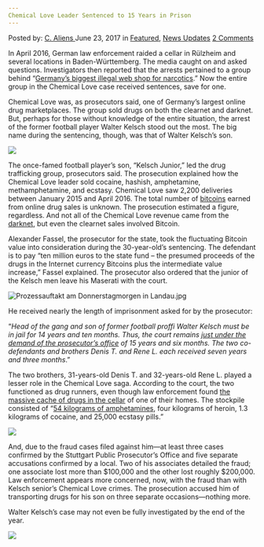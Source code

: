 ```yaml
---
Chemical Love Leader Sentenced to 15 Years in Prison
---
```

<article class="post-listing post-20836 post type-post status-publish format-standard has-post-thumbnail hentry category-deepdot-news category-news-updates tag-1886 tag-chemical tag-leader tag-love tag-prison tag-sentenced tag-years">
    <div class="post-inner">
    <p class="post-meta">
    <span>Posted by: <a href="https://www.deepdotweb.com/author/caliens/" title="">C. Aliens </a></span>
    <span>June 23, 2017</span>
    <span>in <a href="https://www.deepdotweb.com/category/deepdot-news/" rel="category tag">Featured</a>, <a href="https://www.deepdotweb.com/category/news-updates/" rel="category tag">News Updates</a></span>
    <span><a href="https://www.deepdotweb.com/2017/06/23/chemical-love-leader-sentenced-15-years-prison/#comments">2 Comments</a></span>
    </p>
    <div class="clear"></div>
    <div class="entry">
    <p>In April 2016, German law enforcement raided a cellar in Rülzheim and several locations in Baden-Württemberg. The media caught on and asked questions. Investigators then reported that the arrests pertained to a group behind “<a href="https://www.deepdotweb.com/2016/10/21/chemical-love-vendors-formally-charged-drug-trafficking/">Germany&#8217;s biggest illegal web shop for narcotics</a>.” Now the entire group in the Chemical Love case received sentences, save for one.</p>
    <p>Chemical Love was, as prosecutors said, one of Germany’s largest online drug marketplaces. The group sold drugs on both the clearnet and darknet. But, perhaps for those without knowledge of the entire situation, the arrest of the former football player Walter Kelsch stood out the most. The big name during the sentencing, though, was that of Walter Kelsch’s son.</p>
    <p><img class="wp-image-20845 aligncenter" src="https://www.deepdotweb.com/wp-content/uploads/2017/06/word-image-42.png" srcset="https://www.deepdotweb.com/wp-content/uploads/2017/06/word-image-42.png 660w, https://www.deepdotweb.com/wp-content/uploads/2017/06/word-image-42-300x124.png 300w" sizes="(max-width: 660px) 100vw, 660px" /></p>
    <p>The once-famed football player’s son, “Kelsch Junior,” led the drug trafficking group, prosecutors said. The prosecution explained how the Chemical Love leader sold cocaine, hashish, amphetamine, methamphetamine, and ecstasy. Chemical Love saw 2,200 deliveries between January 2015 and April 2016. The total number of <a href="https://www.deepdotweb.com/tag/bitcoin/">bitcoins</a> earned from online drug sales is unknown. The prosecution estimated a figure, regardless. And not all of the Chemical Love revenue came from the <a href="https://www.deepdotweb.com/tag/darknet/">darknet</a>, but even the clearnet sales involved Bitcoin.</p>
    <p>Alexander Fassel, the prosecutor for the state, took the fluctuating Bitcoin value into consideration during the 30-year-old’s sentencing. The defendant is to pay “ten million euros to the state fund &#8211; the presumed proceeds of the drugs in the Internet currency Bitcoins plus the intermediate value increase,” Fassel explained. The prosecutor also ordered that the junior of the Kelsch men leave his Maserati with the court.</p>
    <p><img class="wp-image-20846 aligncenter" src="https://www.deepdotweb.com/wp-content/uploads/2017/06/prozessauftakt-am-donnerstagmorgen-in-landau-jpg.jpeg" alt="Prozessauftakt am Donnerstagmorgen in Landau.jpg" srcset="https://www.deepdotweb.com/wp-content/uploads/2017/06/prozessauftakt-am-donnerstagmorgen-in-landau-jpg.jpeg 800w, https://www.deepdotweb.com/wp-content/uploads/2017/06/prozessauftakt-am-donnerstagmorgen-in-landau-jpg-300x169.jpeg 300w" sizes="(max-width: 800px) 100vw, 800px" /></p>
    <p>He received nearly the length of imprisonment asked for by the prosecutor:</p>
    <p>“<em>Head of the gang and son of former football proffi Walter Kelsch must be in jail for 14 years and ten months. Thus, the court remains </em><a href="https://motherboard.vice.com/de/article/hartes-urteil-gegen-chemical-love-boss-15-jahre-haft-und-10-millionen-euro-schulden"><em>just under the demand of the prosecutor&#8217;s office</em></a><em> of 15 years and six months. The two co-defendants and brothers Denis T. and Rene L. each received seven years and three months</em>.”</p>
    <p>The two brothers, 31-years-old Denis T. and 32-years-old Rene L. played a lesser role in the Chemical Love saga. According to the court, the two functioned as drug runners, even though law enforcement found <a href="https://www.deepdotweb.com/2016/05/17/dark-web-vendor-chemical-love-busted-50-kg-drugs-seized/">the massive cache of drugs in the cellar</a> of one of their homes. The stockpile consisted of “<a href="https://www.heise.de/newsticker/meldung/Staatsanwaltschaft-Bundesweit-groesster-Drogen-Webshop-zerschlagen-3195655.html">54 kilograms of amphetamines</a>, four kilograms of heroin, 1.3 kilograms of cocaine, and 25,000 ecstasy pills.”</p>
    <p><img class="wp-image-20847 aligncenter" src="https://www.deepdotweb.com/wp-content/uploads/2017/06/word-image-140.jpeg" srcset="https://www.deepdotweb.com/wp-content/uploads/2017/06/word-image-140.jpeg 800w, https://www.deepdotweb.com/wp-content/uploads/2017/06/word-image-140-300x169.jpeg 300w" sizes="(max-width: 800px) 100vw, 800px" /></p>
    <p>And, due to the fraud cases filed against him—at least three cases confirmed by the Stuttgart Public Prosecutor&#8217;s Office and five separate accusations confirmed by a local. Two of his associates detailed the fraud; one associate lost more than $100,000 and the other lost roughly $200,000. Law enforcement appears more concerned, now, with the fraud than with Kelsch senior’s Chemical Love crimes. The prosecution accused him of transporting drugs for his son on three separate occasions—nothing more.</p>
    <p>Walter Kelsch’s case may not even be fully investigated by the end of the year.</p>
    <p><img class="wp-image-20848 aligncenter" src="https://www.deepdotweb.com/wp-content/uploads/2017/06/word-image-141.jpeg" srcset="https://www.deepdotweb.com/wp-content/uploads/2017/06/word-image-141.jpeg 751w, https://www.deepdotweb.com/wp-content/uploads/2017/06/word-image-141-300x240.jpeg 300w" sizes="(max-width: 751px) 100vw, 751px" /></p>
    </div>
    <span style="display:none"><a href="https://www.deepdotweb.com/tag/15/" rel="tag">15</a> <a href="https://www.deepdotweb.com/tag/chemical/" rel="tag">chemical</a> <a href="https://www.deepdotweb.com/tag/leader/" rel="tag">leader</a> <a href="https://www.deepdotweb.com/tag/love/" rel="tag">love</a> <a href="https://www.deepdotweb.com/tag/prison/" rel="tag">prison</a> <a href="https://www.deepdotweb.com/tag/sentenced/" rel="tag">sentenced</a> <a href="https://www.deepdotweb.com/tag/years/" rel="tag">years</a></span> <span style="display:none" class="updated">2017-06-23</span>
    <div style="display:none" class="vcard author" itemprop="author" itemscope itemtype="http://schema.org/Person"><strong class="fn" itemprop="name"><a href="https://www.deepdotweb.com/author/caliens/" title="Posts by C. Aliens" rel="author">C. Aliens</a></strong></div>
    </div>
</article>

